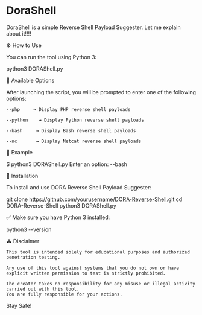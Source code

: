 # DoraShell
DoraShell is a simple Reverse Shell Payload Suggester.
Let me explain about it‼️‼️

⚙️ How to Use

You can run the tool using Python 3:

python3 DORAShell.py

🔧 Available Options

After launching the script, you will be prompted to enter one of the following options:

    --php     → Display PHP reverse shell payloads

    --python    → Display Python reverse shell payloads

    --bash     → Display Bash reverse shell payloads

    --nc       → Display Netcat reverse shell payloads

📌 Example

$ python3 DORAShell.py
Enter an option: --bash

💾 Installation

To install and use DORA Reverse Shell Payload Suggester:

git clone https://github.com/yourusername/DORA-Reverse-Shell.git
cd DORA-Reverse-Shell
python3 DORAShell.py

✅ Make sure you have Python 3 installed:

python3 --version

⚠️ Disclaimer

    This tool is intended solely for educational purposes and authorized penetration testing.

    Any use of this tool against systems that you do not own or have explicit written permission to test is strictly prohibited.

    The creator takes no responsibility for any misuse or illegal activity carried out with this tool.
    You are fully responsible for your actions.

Stay Safe!
